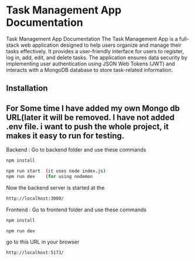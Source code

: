 # Task Management App Documentation


Task Management App Documentation
The Task Management App is a full-stack web application designed to help users organize and manage their tasks effectively. It provides a user-friendly interface for users to register, log in, add, edit, and delete tasks. The application ensures data security by implementing user authentication using JSON Web Tokens (JWT) and interacts with a MongoDB database to store task-related information.

## Installation

## For Some time I have added my own Mongo db URL(later it will be removed. I have not added .env file. i want to push the whole project, it makes it easy to run for testing.




Backend : Go to backend folder and use these commands

```bash
npm install
```
```bash
npm run start  (it uses node index.js)
npm run dev    (for using nodemon
```
Now the backend server is started at the 
```bash
http://localhost:3000/

```


Frontend : Go to frontend folder and use these commands

```bash
npm install
```
```bash
npm run dev
```
go to this URL in your browser
```bash
http://localhost:5173/
```

